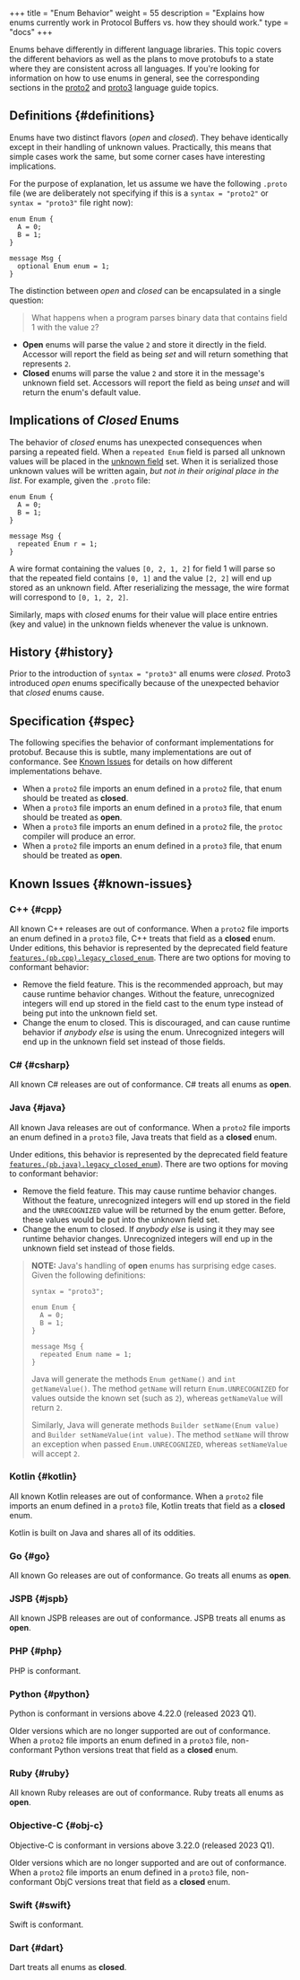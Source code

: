 +++
title = "Enum Behavior"
weight = 55
description = "Explains how enums currently work in Protocol Buffers vs. how they should work."
type = "docs"
+++

Enums behave differently in different language libraries. This topic covers the
different behaviors as well as the plans to move protobufs to a state where they
are consistent across all languages. If you're looking for information on how to
use enums in general, see the corresponding sections in the
[proto2](/programming-guides/proto2#enum) and
[proto3](/programming-guides/proto3#enum) language guide
topics.

## Definitions {#definitions}

Enums have two distinct flavors (*open* and *closed*). They behave identically
except in their handling of unknown values. Practically, this means that simple
cases work the same, but some corner cases have interesting implications.

For the purpose of explanation, let us assume we have the following `.proto`
file (we are deliberately not specifying if this is a `syntax = "proto2"` or
`syntax = "proto3"` file right now):

```
enum Enum {
  A = 0;
  B = 1;
}

message Msg {
  optional Enum enum = 1;
}
```

The distinction between *open* and *closed* can be encapsulated in a single
question:

> What happens when a program parses binary data that contains field 1 with the
> value `2`?

*   **Open** enums will parse the value `2` and store it directly in the field.
    Accessor will report the field as being *set* and will return something that
    represents `2`.
*   **Closed** enums will parse the value `2` and store it in the message's
    unknown field set. Accessors will report the field as being *unset* and will
    return the enum's default value.

## Implications of *Closed* Enums

The behavior of *closed* enums has unexpected consequences when parsing a
repeated field. When a `repeated Enum` field is parsed all unknown values will
be placed in the
[unknown field](/programming-guides/proto3/#unknowns)
set. When it is serialized those unknown values will be written again, *but not
in their original place in the list*. For example, given the `.proto` file:

```
enum Enum {
  A = 0;
  B = 1;
}

message Msg {
  repeated Enum r = 1;
}
```

A wire format containing the values `[0, 2, 1, 2]` for field 1 will parse so
that the repeated field contains `[0, 1]` and the value `[2, 2]` will end up
stored as an unknown field. After reserializing the message, the wire format
will correspond to `[0, 1, 2, 2]`.

Similarly, maps with *closed* enums for their value will place entire entries
(key and value) in the unknown fields whenever the value is unknown.

## History {#history}

Prior to the introduction of `syntax = "proto3"` all enums were *closed*. Proto3
introduced *open* enums specifically because of the unexpected behavior that
*closed* enums cause.

## Specification {#spec}

The following specifies the behavior of conformant implementations for protobuf.
Because this is subtle, many implementations are out of conformance. See
[Known Issues](#known-issues) for details on how different implementations
behave.

*   When a `proto2` file imports an enum defined in a `proto2` file, that enum
    should be treated as **closed**.
*   When a `proto3` file imports an enum defined in a `proto3` file, that enum
    should be treated as **open**.
*   When a `proto3` file imports an enum defined in a `proto2` file, the
    `protoc` compiler will produce an error.
*   When a `proto2` file imports an enum defined in a `proto3` file, that enum
    should be treated as **open**.

## Known Issues {#known-issues}

### C++ {#cpp}

All known C++ releases are out of conformance. When a `proto2` file imports an
enum defined in a `proto3` file, C++ treats that field as a **closed** enum.
Under editions, this behavior is represented by the deprecated field feature
[`features.(pb.cpp).legacy_closed_enum`](/editions/features#legacy_closed_enum).
There are two options for moving to conformant behavior:

*   Remove the field feature. This is the recommended approach, but may cause
    runtime behavior changes. Without the feature, unrecognized integers will
    end up stored in the field cast to the enum type instead of being put into
    the unknown field set.
*   Change the enum to closed. This is discouraged, and can cause runtime
    behavior if *anybody else* is using the enum. Unrecognized integers will end
    up in the unknown field set instead of those fields.

### C&#35; {#csharp}

All known C# releases are out of conformance. C# treats all enums as **open**.

### Java {#java}

All known Java releases are out of conformance. When a `proto2` file imports an
enum defined in a `proto3` file, Java treats that field as a **closed** enum.

Under editions, this behavior is represented by the deprecated field feature
[`features.(pb.java).legacy_closed_enum`](/editions/features#legacy_closed_enum)).
There are two options for moving to conformant behavior:

*   Remove the field feature. This may cause runtime behavior changes. Without
    the feature, unrecognized integers will end up stored in the field and the
    `UNRECOGNIZED` value will be returned by the enum getter. Before, these
    values would be put into the unknown field set.
*   Change the enum to closed. If *anybody else* is using it they may see
    runtime behavior changes. Unrecognized integers will end up in the unknown
    field set instead of those fields.

> **NOTE:** Java's handling of **open** enums has surprising edge cases. Given
> the following definitions:
>
> ```
> syntax = "proto3";
>
> enum Enum {
>   A = 0;
>   B = 1;
> }
>
> message Msg {
>   repeated Enum name = 1;
> }
> ```
>
> Java will generate the methods `Enum getName()` and `int getNameValue()`. The
> method `getName` will return `Enum.UNRECOGNIZED` for values outside the known
> set (such as `2`), whereas `getNameValue` will return `2`.
>
> Similarly, Java will generate methods `Builder setName(Enum value)` and
> `Builder setNameValue(int value)`. The method `setName` will throw an
> exception when passed `Enum.UNRECOGNIZED`, whereas `setNameValue` will accept
> `2`.

### Kotlin {#kotlin}

All known Kotlin releases are out of conformance. When a `proto2` file imports
an enum defined in a `proto3` file, Kotlin treats that field as a **closed**
enum.

Kotlin is built on Java and shares all of its oddities.

### Go {#go}

All known Go releases are out of conformance. Go treats all enums as **open**.

### JSPB {#jspb}

All known JSPB releases are out of conformance. JSPB treats all enums as
**open**.

### PHP {#php}

PHP is conformant.

### Python {#python}

Python is conformant in versions above 4.22.0 (released 2023 Q1).

Older versions which are no longer supported are out of conformance. When a
`proto2` file imports an enum defined in a `proto3` file, non-conformant Python
versions treat that field as a **closed** enum.

### Ruby {#ruby}

All known Ruby releases are out of conformance. Ruby treats all enums as
**open**.

### Objective-C {#obj-c}

Objective-C is conformant in versions above 3.22.0 (released 2023 Q1).

Older versions which are no longer supported and are out of conformance. When a
`proto2` file imports an enum defined in a `proto3` file, non-conformant ObjC
versions treat that field as a **closed** enum.

### Swift {#swift}

Swift is conformant.

### Dart {#dart}

Dart treats all enums as **closed**.
